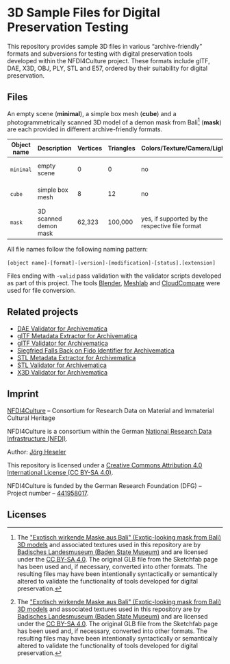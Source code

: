 # 3D Sample Files for Digital Preservation Testing

This repository provides sample 3D files in various “archive-friendly” formats and subversions for testing with digital preservation tools developed within the NFDI4Culture project.
These formats include glTF, DAE, X3D, OBJ, PLY, STL and E57, ordered by their suitability for digital preservation.

## Files

An empty scene (**minimal**), a simple box mesh (**cube**) and a photogrammetrically scanned 3D model of a demon mask from Bali[^1] (**mask**) are each provided in different archive-friendly formats.

| Object name | Description           | Vertices | Triangles | Colors/Texture/Camera/Lighting                  | Thumb                           |
| ----------- | --------------------- | -------- | --------- | ----------------------------------------------- | ------------------------------- |
| `minimal`   | empty scene           | 0        | 0         | no                                              | ![](.github/media/minimal.jpg)  |
| `cube`      | simple box mesh       | 8        | 12        | no                                              | ![](.github/media/cube.jpg)     |
| `mask`      | 3D scanned demon mask | 62,323   | 100,000   | yes, if supported by the respective file format | ![](.github/media/mask.jpg)[^1] |

All file names follow the following naming pattern:

`[object name]-[format]-[version]-[modification]-[status].[extension]`

Files ending with `-valid` pass validation with the validator scripts developed as part of this project.
The tools [Blender](https://www.blender.org/), [Meshlab](https://www.meshlab.net/) and [CloudCompare](https://www.danielgm.net/cc/) were used for file conversion.

## Related projects

- [DAE Validator for Archivematica](https://github.com/JoergHeseler/dae-validator-for-archivematica)
- [glTF Metadata Extractor for Archivematica](https://github.com/JoergHeseler/gltf-metadata-extractor-for-archivematica)
- [glTF Validator for Archivematica](https://github.com/JoergHeseler/gltf-validator-for-archivematica)
- [Siegfried Falls Back on Fido Identifier for Archivematica](https://github.com/JoergHeseler/siegfried-falls-back-on-fido-identifier-for-archivematica)
- [STL Metadata Extractor for Archivematica](https://github.com/JoergHeseler/stl-metadata-extractor-for-archivematica)
- [STL Validator for Archivematica](https://github.com/JoergHeseler/stl-validator-for-archivematica)
- [X3D Validator for Archivematica](https://github.com/JoergHeseler/x3d-validator-for-archivematica)

## Imprint

[NFDI4Culture](https://nfdi4culture.de/) – Consortium for Research Data on Material and Immaterial Cultural Heritage

NFDI4Culture is a consortium within the German [National Research Data Infrastructure (NFDI)](https://www.nfdi.de/).

Author: [Jörg Heseler](https://orcid.org/0000-0002-1497-627X)

This repository is licensed under a [Creative Commons Attribution 4.0 International License (CC BY-SA 4.0)](https://creativecommons.org/licenses/by-sa/4.0/).

NFDI4Culture is funded by the German Research Foundation (DFG) – Project number – [441958017](https://gepris.dfg.de/gepris/projekt/441958017).

## Licenses

[^1]: The ["Exotisch wirkende Maske aus Bali" (Exotic-looking mask from Bali) 3D models](https://sketchfab.com/3d-models/exotisch-wirkende-maske-aus-bali-ebdeba7d3e60499cb33037355b189acb) and associated textures used in this repository are by [Badisches Landesmuseum (Baden State Museum)](https://www.landesmuseum.de/) and are licensed under the [CC BY-SA 4.0](https://creativecommons.org/licenses/by-sa/4.0/). The original GLB file from the Sketchfab page has been used and, if necessary, converted into other formats. The resulting files may have been intentionally syntactically or semantically altered to validate the functionality of tools developed for digital preservation.
